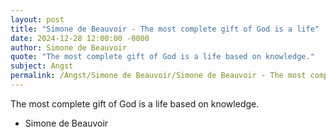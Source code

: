 ```yaml
---
layout: post
title: "Simone de Beauvoir - The most complete gift of God is a life"
date: 2024-12-28 12:00:00 -0000
author: Simone de Beauvoir
quote: "The most complete gift of God is a life based on knowledge."
subject: Angst
permalink: /Angst/Simone de Beauvoir/Simone de Beauvoir - The most complete gift of God is a life
---
```


The most complete gift of God is a life based on knowledge.

- Simone de Beauvoir
